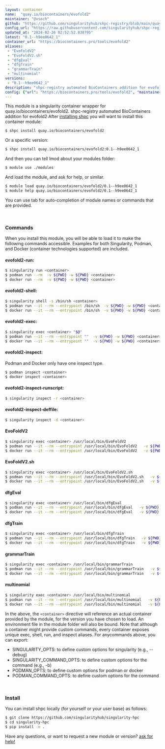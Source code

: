 ```yaml
---
layout: container
name:  "quay.io/biocontainers/evofold2"
maintainer: "@vsoch"
github: "https://github.com/singularityhub/shpc-registry/blob/main/quay.io/biocontainers/evofold2/container.yaml"
config_url: "https://raw.githubusercontent.com/singularityhub/shpc-registry/main/quay.io/biocontainers/evofold2/container.yaml"
updated_at: "2024-02-26 02:52:52.838795"
latest: "0.1--h9ee0642_1"
container_url: "https://biocontainers.pro/tools/evofold2"
aliases:
 - "EvoFoldV2"
 - "EvoFoldV2.sh"
 - "dfgEval"
 - "dfgTrain"
 - "grammarTrain"
 - "multinomial"
versions:
 - "0.1--h9ee0642_1"
description: "shpc-registry automated BioContainers addition for evofold2"
config: {"url": "https://biocontainers.pro/tools/evofold2", "maintainer": "@vsoch", "description": "shpc-registry automated BioContainers addition for evofold2", "latest": {"0.1--h9ee0642_1": "sha256:e26b87878f6d9ba32d93148118a255b3a0a48f43361f875c54f2243f48485d6e"}, "tags": {"0.1--h9ee0642_1": "sha256:e26b87878f6d9ba32d93148118a255b3a0a48f43361f875c54f2243f48485d6e"}, "docker": "quay.io/biocontainers/evofold2", "aliases": {"EvoFoldV2": "/usr/local/bin/EvoFoldV2", "EvoFoldV2.sh": "/usr/local/bin/EvoFoldV2.sh", "dfgEval": "/usr/local/bin/dfgEval", "dfgTrain": "/usr/local/bin/dfgTrain", "grammarTrain": "/usr/local/bin/grammarTrain", "multinomial": "/usr/local/bin/multinomial"}}
---
```


This module is a singularity container wrapper for quay.io/biocontainers/evofold2.
shpc-registry automated BioContainers addition for evofold2
After [installing shpc](#install) you will want to install this container module:


```bash
$ shpc install quay.io/biocontainers/evofold2
```

Or a specific version:

```bash
$ shpc install quay.io/biocontainers/evofold2:0.1--h9ee0642_1
```

And then you can tell lmod about your modules folder:

```bash
$ module use ./modules
```

And load the module, and ask for help, or similar.

```bash
$ module load quay.io/biocontainers/evofold2/0.1--h9ee0642_1
$ module help quay.io/biocontainers/evofold2/0.1--h9ee0642_1
```

You can use tab for auto-completion of module names or commands that are provided.

<br>

### Commands

When you install this module, you will be able to load it to make the following commands accessible.
Examples for both Singularity, Podman, and Docker (container technologies supported) are included.

#### evofold2-run:

```bash
$ singularity run <container>
$ podman run --rm  -v ${PWD} -w ${PWD} <container>
$ docker run --rm  -v ${PWD} -w ${PWD} <container>
```

#### evofold2-shell:

```bash
$ singularity shell -s /bin/sh <container>
$ podman run --it --rm --entrypoint /bin/sh  -v ${PWD} -w ${PWD} <container>
$ docker run --it --rm --entrypoint /bin/sh  -v ${PWD} -w ${PWD} <container>
```

#### evofold2-exec:

```bash
$ singularity exec <container> "$@"
$ podman run --it --rm --entrypoint ""  -v ${PWD} -w ${PWD} <container> "$@"
$ docker run --it --rm --entrypoint ""  -v ${PWD} -w ${PWD} <container> "$@"
```

#### evofold2-inspect:

Podman and Docker only have one inspect type.

```bash
$ podman inspect <container>
$ docker inspect <container>
```

#### evofold2-inspect-runscript:

```bash
$ singularity inspect -r <container>
```

#### evofold2-inspect-deffile:

```bash
$ singularity inspect -d <container>
```


#### EvoFoldV2

```bash
$ singularity exec <container> /usr/local/bin/EvoFoldV2
$ podman run --it --rm --entrypoint /usr/local/bin/EvoFoldV2   -v ${PWD} -w ${PWD} <container> -c " $@"
$ docker run --it --rm --entrypoint /usr/local/bin/EvoFoldV2   -v ${PWD} -w ${PWD} <container> -c " $@"
```


#### EvoFoldV2.sh

```bash
$ singularity exec <container> /usr/local/bin/EvoFoldV2.sh
$ podman run --it --rm --entrypoint /usr/local/bin/EvoFoldV2.sh   -v ${PWD} -w ${PWD} <container> -c " $@"
$ docker run --it --rm --entrypoint /usr/local/bin/EvoFoldV2.sh   -v ${PWD} -w ${PWD} <container> -c " $@"
```


#### dfgEval

```bash
$ singularity exec <container> /usr/local/bin/dfgEval
$ podman run --it --rm --entrypoint /usr/local/bin/dfgEval   -v ${PWD} -w ${PWD} <container> -c " $@"
$ docker run --it --rm --entrypoint /usr/local/bin/dfgEval   -v ${PWD} -w ${PWD} <container> -c " $@"
```


#### dfgTrain

```bash
$ singularity exec <container> /usr/local/bin/dfgTrain
$ podman run --it --rm --entrypoint /usr/local/bin/dfgTrain   -v ${PWD} -w ${PWD} <container> -c " $@"
$ docker run --it --rm --entrypoint /usr/local/bin/dfgTrain   -v ${PWD} -w ${PWD} <container> -c " $@"
```


#### grammarTrain

```bash
$ singularity exec <container> /usr/local/bin/grammarTrain
$ podman run --it --rm --entrypoint /usr/local/bin/grammarTrain   -v ${PWD} -w ${PWD} <container> -c " $@"
$ docker run --it --rm --entrypoint /usr/local/bin/grammarTrain   -v ${PWD} -w ${PWD} <container> -c " $@"
```


#### multinomial

```bash
$ singularity exec <container> /usr/local/bin/multinomial
$ podman run --it --rm --entrypoint /usr/local/bin/multinomial   -v ${PWD} -w ${PWD} <container> -c " $@"
$ docker run --it --rm --entrypoint /usr/local/bin/multinomial   -v ${PWD} -w ${PWD} <container> -c " $@"
```



In the above, the `<container>` directive will reference an actual container provided
by the module, for the version you have chosen to load. An environment file in the
module folder will also be bound. Note that although a container
might provide custom commands, every container exposes unique exec, shell, run, and
inspect aliases. For anycommands above, you can export:

 - SINGULARITY_OPTS: to define custom options for singularity (e.g., --debug)
 - SINGULARITY_COMMAND_OPTS: to define custom options for the command (e.g., -b)
 - PODMAN_OPTS: to define custom options for podman or docker
 - PODMAN_COMMAND_OPTS: to define custom options for the command

<br>

### Install

You can install shpc locally (for yourself or your user base) as follows:

```bash
$ git clone https://github.com/singularityhub/singularity-hpc
$ cd singularity-hpc
$ pip install -e .
```

Have any questions, or want to request a new module or version? [ask for help!](https://github.com/singularityhub/singularity-hpc/issues)
